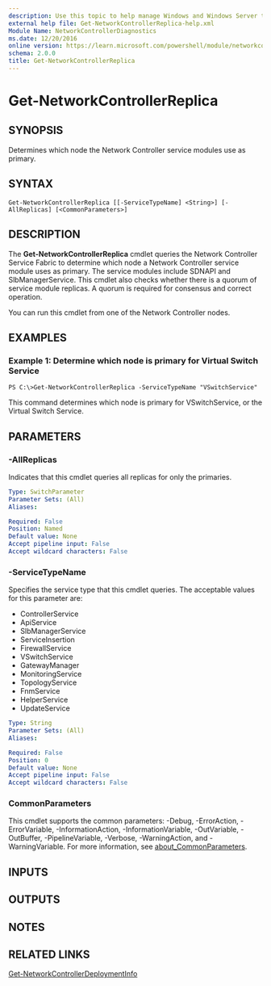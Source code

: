 ```yaml
---
description: Use this topic to help manage Windows and Windows Server technologies with Windows PowerShell.
external help file: Get-NetworkControllerReplica-help.xml
Module Name: NetworkControllerDiagnostics
ms.date: 12/20/2016
online version: https://learn.microsoft.com/powershell/module/networkcontrollerdiagnostics/get-networkcontrollerreplica?view=windowsserver2016-ps&wt.mc_id=ps-gethelp
schema: 2.0.0
title: Get-NetworkControllerReplica
---
```


# Get-NetworkControllerReplica

## SYNOPSIS
Determines which node the Network Controller service modules use as primary.

## SYNTAX

```
Get-NetworkControllerReplica [[-ServiceTypeName] <String>] [-AllReplicas] [<CommonParameters>]
```

## DESCRIPTION
The **Get-NetworkControllerReplica** cmdlet queries the Network Controller Service Fabric to determine which node a Network Controller service module uses as primary.
The service modules include SDNAPI and SlbManagerService.
This cmdlet also checks whether there is a quorum of service module replicas.
A quorum is required for consensus and correct operation.

You can run this cmdlet from one of the Network Controller nodes.

## EXAMPLES

### Example 1: Determine which node is primary for Virtual Switch Service
```
PS C:\>Get-NetworkControllerReplica -ServiceTypeName "VSwitchService"
```

This command determines which node is primary for VSwitchService, or the Virtual Switch Service.

## PARAMETERS

### -AllReplicas
Indicates that this cmdlet queries all replicas for only the primaries.

```yaml
Type: SwitchParameter
Parameter Sets: (All)
Aliases: 

Required: False
Position: Named
Default value: None
Accept pipeline input: False
Accept wildcard characters: False
```

### -ServiceTypeName
Specifies the service type that this cmdlet queries.
The acceptable values for this parameter are:

- ControllerService
- ApiService
- SlbManagerService
- ServiceInsertion
- FirewallService
- VSwitchService
- GatewayManager
- MonitoringService
- TopologyService
- FnmService
- HelperService
- UpdateService

```yaml
Type: String
Parameter Sets: (All)
Aliases: 

Required: False
Position: 0
Default value: None
Accept pipeline input: False
Accept wildcard characters: False
```

### CommonParameters
This cmdlet supports the common parameters: -Debug, -ErrorAction, -ErrorVariable, -InformationAction, -InformationVariable, -OutVariable, -OutBuffer, -PipelineVariable, -Verbose, -WarningAction, and -WarningVariable. For more information, see [about_CommonParameters](https://go.microsoft.com/fwlink/?LinkID=113216).

## INPUTS

## OUTPUTS

## NOTES

## RELATED LINKS

[Get-NetworkControllerDeploymentInfo](./Get-NetworkControllerDeploymentInfo.md)

